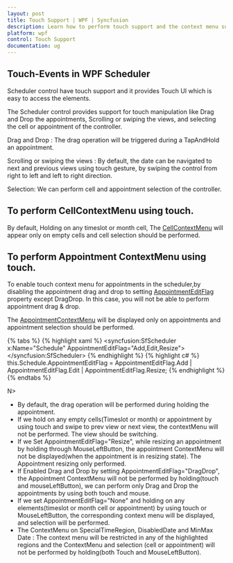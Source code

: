 ```yaml
---
layout: post
title: Touch Support | WPF | Syncfusion
description: Learn how to perform touch support and the context menu support for handling the context menu to add, edit, and delete appointments. in SfScheduler in WPF
platform: wpf
control: Touch Support
documentation: ug
---
```


## Touch-Events in WPF Scheduler
Scheduler control have touch support and it provides Touch UI which is easy to access the elements.

The Scheduler control provides support for touch manipulation like Drag and Drop the appointments, Scrolling or swiping the views, and selecting the cell or appointment of the controller.

Drag and Drop :  The drag operation will be triggered during a TapAndHold an appointment.

Scrolling or swiping the views : By default, the date can be navigated to next and previous views using touch gesture, by swiping the control from right to left and left to right direction.

Selection: We can perform cell and appointment selection of the controller.

## To perform CellContextMenu using touch.
By default, Holding on any timeslot or month cell, The [CellContextMenu](https://help.syncfusion.com/cr/wpf/Syncfusion.UI.Xaml.Scheduler.SfScheduler.html#Syncfusion_UI_Xaml_Scheduler_SfScheduler_CellContextMenu) will appear only on empty cells and cell selection should be performed.

## To perform Appointment ContextMenu using touch.
To enable touch context menu for appointments in the scheduler,by disabling the appointment drag and drop to setting [AppointmentEditFlag](https://help.syncfusion.com/cr/wpf/Syncfusion.UI.Xaml.Scheduler.SfScheduler.html#Syncfusion_UI_Xaml_Scheduler_SfScheduler_AppointmentEditFlag) property except DragDrop. In this case, you will not be able to perform appointment drag & drop.

The [AppointmentContextMenu](https://help.syncfusion.com/cr/wpf/Syncfusion.UI.Xaml.Scheduler.SfScheduler.html#Syncfusion_UI_Xaml_Scheduler_SfScheduler_AppointmentContextMenu) will be displayed only on appointments and appointment selection should be performed. 

{% tabs %}
{% highlight xaml %}
<syncfusion:SfScheduler x:Name="Schedule"
                        AppointmentEditFlag="Add,Edit,Resize">
 </syncfusion:SfScheduler>
{% endhighlight %}
{% highlight c# %}
this.Schedule.AppointmentEditFlag = AppointmentEditFlag.Add | AppointmentEditFlag.Edit | AppointmentEditFlag.Resize;
{% endhighlight %}
{% endtabs %}

N>
* By default, the drag operation will be performed during holding the appointment.
* If we hold on any empty cells(Timeslot or month) or appointment by using touch and swipe to prev view or next view, the contextMenu will not be performed. The view should be switching.
* If we Set AppointmentEditFlag="Resize", while resizing an appointment by holding through MouseLeftButton, the appointment ContextMenu will not be displayed(when the appointment is in resizing state). The Appointment resizing only performed.
* If Enabled Drag and Drop by setting AppointmentEditFlag="DragDrop", the Appointment ContextMenu will not be performed by holding(touch and mouseLeftButton), we can perform only Drag and Drop the appointments by using both touch and mouse.
* If we set AppointmentEditFlag="None" and holding on any elements(timeslot or month cell or appointment) by using touch or MouseLeftButton, the corresponding context menu will be displayed, and selection will be performed.
* The ContextMenu on SpecialTimeRegion, DisabledDate and MinMax Date : The context menu will be restricted in any of the highlighted regions and  the ContextMenu and  selection (cell or appointment) will not be performed by holding(both Touch and MouseLeftButton).